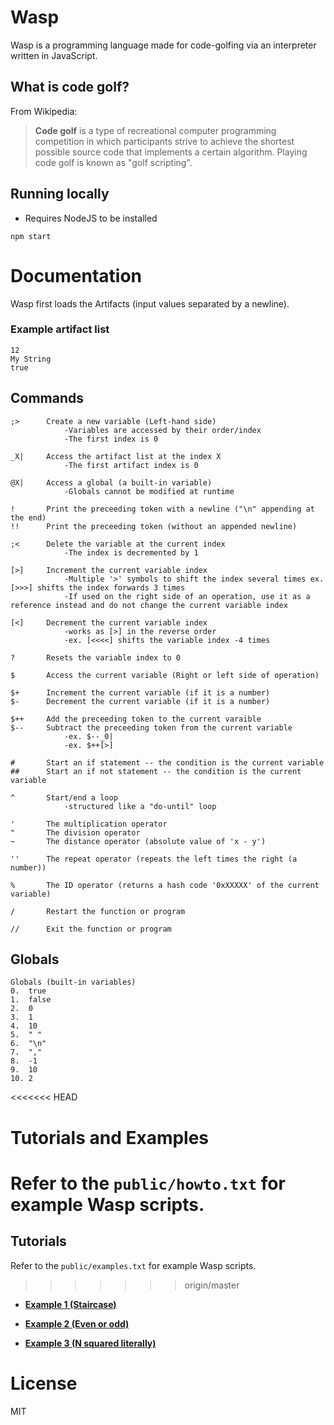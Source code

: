 # Wasp
Wasp is a programming language made for code-golfing via an interpreter written in JavaScript.

## What is code golf?
From Wikipedia:
> **Code golf** is a type of recreational computer programming competition in which participants strive to achieve the shortest possible source code that implements a certain algorithm. Playing code golf is known as "golf scripting".

## Running locally
- Requires NodeJS to be installed
```
npm start
```

# Documentation
Wasp first loads the Artifacts (input values separated by a newline).
### Example artifact list
```
12
My String
true
```

## Commands
```
;>      Create a new variable (Left-hand side)
            -Variables are accessed by their order/index
            -The first index is 0

_X|     Access the artifact list at the index X
            -The first artifact index is 0

@X|     Access a global (a built-in variable)
            -Globals cannot be modified at runtime

!       Print the preceeding token with a newline ("\n" appending at the end)
!!      Print the preceeding token (without an appended newline)

;<      Delete the variable at the current index
            -The index is decremented by 1

[>]     Increment the current variable index
            -Multiple '>' symbols to shift the index several times ex. [>>>] shifts the index forwards 3 times
            -If used on the right side of an operation, use it as a reference instead and do not change the current variable index

[<]     Decrement the current variable index
            -works as [>] in the reverse order
            -ex. [<<<<] shifts the variable index -4 times

?       Resets the variable index to 0

$       Access the current variable (Right or left side of operation)

$+      Increment the current variable (if it is a number)
$-      Decrement the current variable (if it is a number)

$++     Add the preceeding token to the current varaible
$--     Subtract the preceeding token from the current variable
            -ex. $--_0|
            -ex. $++[>]

#       Start an if statement -- the condition is the current variable
##      Start an if not statement -- the condition is the current variable

^       Start/end a loop
            -structured like a "do-until" loop

'       The multiplication operator
"       The division operator
~       The distance operator (absolute value of 'x - y')

''      The repeat operator (repeats the left times the right (a number))

%       The ID operator (returns a hash code '0xXXXXX' of the current variable)

/       Restart the function or program

//      Exit the function or program
```

## Globals
```
Globals (built-in variables)
0.	true
1.	false
2.	0
3.	1 
4.	10 
5.	" "
6.	"\n" 
7.	","
8.	-1
9.	10
10.	2
```

<<<<<<< HEAD
# Tutorials and Examples
Refer to the `public/howto.txt` for example Wasp scripts.
=======
## Tutorials
Refer to the `public/examples.txt` for example Wasp scripts.
>>>>>>> origin/master

- [**Example 1 (Staircase)**](https://wasp-compiled.web.app/?;%3E@2|;%3E_0|;%3E_1|;%3E(?[%3E]$-[%3C]$+;%3E@5|[%3C%3C%3C]##@3|[%3E%3E%3E]$'[%3C%3C%3C]#?[%3E%3E%3E%3E]!!$;%3E_1|$'[%3C%3C%3C%3C%3C]!$;%3C;%3C[%3C%3C]##@2|/#)*$&10,#)

- [**Example 2 (Even or odd)**](https://wasp-compiled.web.app/?;%3E_0|;%3E(?#@8|!@3|//##@2|!@2|//#$-$-/)*$&9)

- [**Example 3 (N squared literally)**](https://wasp-compiled.web.app/?;%3E_0|;%3E_0|$-;%3E_0|;%3E=_0|[%3C]$%27[%3E]$--[%3E]$--[%3E];%3E_0|$%27%27_0|!$?#@3|//#;>(?[>]$-!!_0|;>@5|$''[<<<<]!!$?!$[>>>>>>];<?[>]##@3|/#)?##@10|[>>>>>]*$#?[>>>>]!$&12)

# License
MIT
